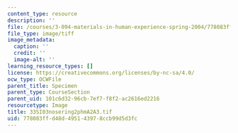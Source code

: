 ```yaml
---
content_type: resource
description: ''
file: /courses/3-094-materials-in-human-experience-spring-2004/778083ffd48d495143978ccb99d5d3fc_33SI03nosering2phmA2A3.tif
file_type: image/tiff
image_metadata:
  caption: ''
  credit: ''
  image-alt: ''
learning_resource_types: []
license: https://creativecommons.org/licenses/by-nc-sa/4.0/
ocw_type: OCWFile
parent_title: Specimen
parent_type: CourseSection
parent_uid: 101c6d32-96cb-7ef7-f8f2-ac2616ed2216
resourcetype: Image
title: 33SI03nosering2phmA2A3.tif
uid: 778083ff-d48d-4951-4397-8ccb99d5d3fc
---
```

